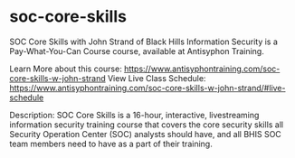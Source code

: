# soc-core-skills
SOC Core Skills with John Strand of Black Hills Information Security is a Pay-What-You-Can Course course, available at Antisyphon Training.

Learn More about this course: https://www.antisyphontraining.com/soc-core-skills-w-john-strand
View Live Class Schedule: https://www.antisyphontraining.com/soc-core-skills-w-john-strand/#live-schedule

Description:
SOC Core Skills is a 16-hour, interactive, livestreaming information security training course that covers the core security skills all Security Operation Center (SOC) analysts should have, and all BHIS SOC team members need to have as a part of their training.
